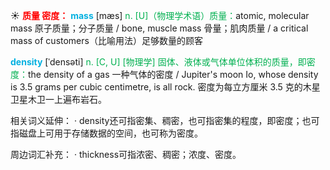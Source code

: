 ☀ <font color="red">**质量 密度：**</font>
<font color="sky blue">**mass**</font> [mæs] 
<font color="#00b050">n. [U]（物理学术语）质量：</font>atomic, molecular mass 原子质量；分子质量 / bone, muscle mass 骨量；肌肉质量 / a critical mass of customers（比喻用法）足够数量的顾客
           
<font color="sky blue">**density**</font> [ˈdensəti]
<font color="#00b050">n. [C, U] [物理学] 固体、液体或气体单位体积的质量，即密度：</font>the density of a gas 一种气体的密度 / Jupiter's moon Io, whose density is 3.5 grams per cubic centimetre, is all rock. 密度为每立方厘米 3.5 克的木星卫星木卫一上遍布岩石。

相关词义延伸：
· density还可指密集、稠密，也可指密集的程度，即密度；也可指磁盘上可用于存储数据的空间，也可称为密度。

周边词汇补充：
· thickness可指浓密、稠密；浓度、密度。

